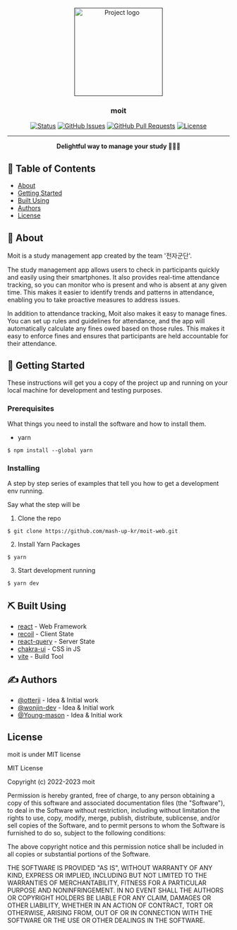<p align="center">
  <a href="" rel="noopener">
  <img width=200px height=200px src="https://github.com/mash-up-kr/moit-web/assets/82315118/0e793d2b-3673-4dc1-a45e-075e33025c38" alt="Project logo"></a>
</p>

<h3 align="center">moit</h3>

<div align="center">

[![Status](https://img.shields.io/badge/status-active-success.svg)]()
[![GitHub Issues](https://img.shields.io/github/issues/kylelobo/The-Documentation-Compendium.svg)](https://github.com/mash-up-kr/moit-web/issues)
[![GitHub Pull Requests](https://img.shields.io/github/issues-pr/kylelobo/The-Documentation-Compendium.svg)](https://github.com/mash-up-kr/moit-web/pulls)
[![License](https://img.shields.io/badge/license-MIT-blue.svg)](/LICENSE)

</div>

---

<p align="center"> <strong>Delightful way to manage your study 🧚🏻‍♀️</strong>
    <br> 
</p>

## 📝 Table of Contents

- [About](#about)
- [Getting Started](#getting_started)
- [Built Using](#built_using)
- [Authors](#authors)
- [License](#license)

## 🧐 About <a name = "about"></a>

Moit is a study management app created by the team '전자군단'.

The study management app allows users to check in participants quickly and easily using their smartphones. It also provides real-time attendance tracking, so you can monitor who is present and who is absent at any given time. This makes it easier to identify trends and patterns in attendance, enabling you to take proactive measures to address issues.

In addition to attendance tracking, Moit also makes it easy to manage fines. You can set up rules and guidelines for attendance, and the app will automatically calculate any fines owed based on those rules. This makes it easy to enforce fines and ensures that participants are held accountable for their attendance.

## 🏁 Getting Started <a name = "getting_started"></a>

These instructions will get you a copy of the project up and running on your local machine for development and testing purposes.

### Prerequisites

What things you need to install the software and how to install them.

- yarn

```shell
$ npm install --global yarn
```

### Installing

A step by step series of examples that tell you how to get a development env running.

Say what the step will be

1. Clone the repo

```shell
$ git clone https://github.com/mash-up-kr/moit-web.git
```

2. Install Yarn Packages

```shell
$ yarn
```

3. Start development running

```shell
$ yarn dev
```

## ⛏️ Built Using <a name = "built_using"></a>

- [react](https://reactjs.org/) - Web Framework
- [recoil](https://expressjs.com/) - Client State
- [react-query](https://vuejs.org/) - Server State
- [chakra-ui](https://chakra-ui.com/) - CSS in JS
- [vite](https://vitejs.dev/) - Build Tool

## ✍️ Authors <a name = "authors"></a>

- [@otterji](https://github.com/otterji) - Idea & Initial work
- [@wonjin-dev](https://github.com/wonjin-dev) - Idea & Initial work
- [@Young-mason](https://github.com/Young-mason) - Idea & Initial work

## License <a name = "license"></a>

moit is under MIT license

MIT License

Copyright (c) 2022-2023 moit

Permission is hereby granted, free of charge, to any person obtaining a copy
of this software and associated documentation files (the "Software"), to deal
in the Software without restriction, including without limitation the rights
to use, copy, modify, merge, publish, distribute, sublicense, and/or sell
copies of the Software, and to permit persons to whom the Software is
furnished to do so, subject to the following conditions:

The above copyright notice and this permission notice shall be included in all
copies or substantial portions of the Software.

THE SOFTWARE IS PROVIDED "AS IS", WITHOUT WARRANTY OF ANY KIND, EXPRESS OR
IMPLIED, INCLUDING BUT NOT LIMITED TO THE WARRANTIES OF MERCHANTABILITY,
FITNESS FOR A PARTICULAR PURPOSE AND NONINFRINGEMENT. IN NO EVENT SHALL THE
AUTHORS OR COPYRIGHT HOLDERS BE LIABLE FOR ANY CLAIM, DAMAGES OR OTHER
LIABILITY, WHETHER IN AN ACTION OF CONTRACT, TORT OR OTHERWISE, ARISING FROM,
OUT OF OR IN CONNECTION WITH THE SOFTWARE OR THE USE OR OTHER DEALINGS IN THE
SOFTWARE.
